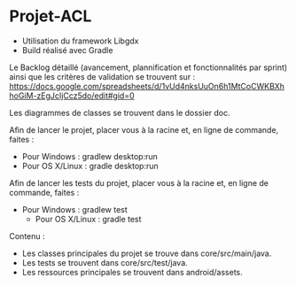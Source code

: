 # Projet-ACL

- Utilisation du framework Libgdx
- Build réalisé avec Gradle

Le Backlog détaillé (avancement, plannification et fonctionnalités par sprint) ainsi que les critères de validation se trouvent sur :
https://docs.google.com/spreadsheets/d/1vUd4nksUuOn6h1MtCoCWKBXhhoGiM-zEgJcIjCcz5do/edit#gid=0

Les diagrammes de classes se trouvent dans le dossier doc.

Afin de lancer le projet, placer vous à la racine et, en ligne de commande, faites :
  - Pour Windows :
  gradlew desktop:run
  - Pour OS X/Linux :
  gradle desktop:run

Afin de lancer les tests du projet, placer vous à la racine et, en ligne de commande, faites :
- Pour Windows :
  gradlew test
  - Pour OS X/Linux :
  gradle test

Contenu :
- Les classes principales du projet se trouve dans core/src/main/java.
- Les tests se trouvent dans core/src/test/java.
- Les ressources principales se trouvent dans android/assets.